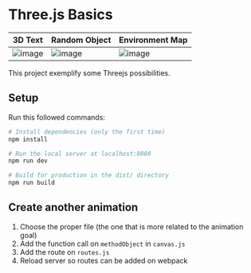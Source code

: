 # Three.js Basics
|3D Text|Random Object|Environment Map|
|-------|-------------|---------------|
|![image](https://user-images.githubusercontent.com/17517057/212352787-8e3dabd7-a131-4280-b987-29af2f670fd5.png)| ![image](https://user-images.githubusercontent.com/17517057/212353221-b92a1375-1a0f-428e-9b68-bb546811087d.png)|![image](https://user-images.githubusercontent.com/17517057/212353663-a2752799-fa1a-435b-b27f-2c2be5edba35.png)

This project exemplify some Threejs possibilities.
## Setup
Run this followed commands:

``` bash
# Install dependencies (only the first time)
npm install

# Run the local server at localhost:8080
npm run dev

# Build for production in the dist/ directory
npm run build
```

## Create another animation

1) Choose the proper file (the one that is more related to the animation goal)
2) Add the function call on `methodObject` in `canvas.js`
3) Add the route on `routes.js`
4) Reload server so routes can be added on webpack
